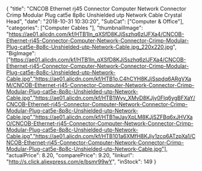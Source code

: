 {
	"title": "CNCOB Ethernet rj45 Connector Computer Network Connector Crimp Modular Plug cat5e 8p8c Unshielded utp Network Cable Crystal Head",
	"date": "2018-10-31 10:30:20",
	"SubCat": ["Computer & Office"],
	"categories": ["Computer Cables "],
	"thumbnailImage": "https://ae01.alicdn.com/kf/HTB1In_qXSfD8KJjSszhq6zIJFXa4/CNCOB-Ethernet-rj45-Connector-Computer-Network-Connector-Crimp-Modular-Plug-cat5e-8p8c-Unshielded-utp-Network-Cable.jpg_220x220.jpg",
	"BigImage": ["https://ae01.alicdn.com/kf/HTB1In_qXSfD8KJjSszhq6zIJFXa4/CNCOB-Ethernet-rj45-Connector-Computer-Network-Connector-Crimp-Modular-Plug-cat5e-8p8c-Unshielded-utp-Network-Cable.jpg","https://ae01.alicdn.com/kf/HTB1o.C4hCYH8KJjSspdq6ARgVXaM/CNCOB-Ethernet-rj45-Connector-Computer-Network-Connector-Crimp-Modular-Plug-cat5e-8p8c-Unshielded-utp-Network-Cable.jpg","https://ae01.alicdn.com/kf/HTB1Wyy_XMvD8KJjy0Flq6ygBFXaY/CNCOB-Ethernet-rj45-Connector-Computer-Network-Connector-Crimp-Modular-Plug-cat5e-8p8c-Unshielded-utp-Network-Cable.jpg","https://ae01.alicdn.com/kf/HTB1wJayXpLM8KJjSZFBq6xJHVXaO/CNCOB-Ethernet-rj45-Connector-Computer-Network-Connector-Crimp-Modular-Plug-cat5e-8p8c-Unshielded-utp-Network-Cable.jpg","https://ae01.alicdn.com/kf/HTB101a6XMfH8KJjy1zcq6ATzpXa1/CNCOB-Ethernet-rj45-Connector-Computer-Network-Connector-Crimp-Modular-Plug-cat5e-8p8c-Unshielded-utp-Network-Cable.jpg"],
	"actualPrice": 8.20,
	"comparePrice": 9.20,
	"linkurl": "http://s.click.aliexpress.com/e/bsmr99wY",
	"inStock": 149
}
